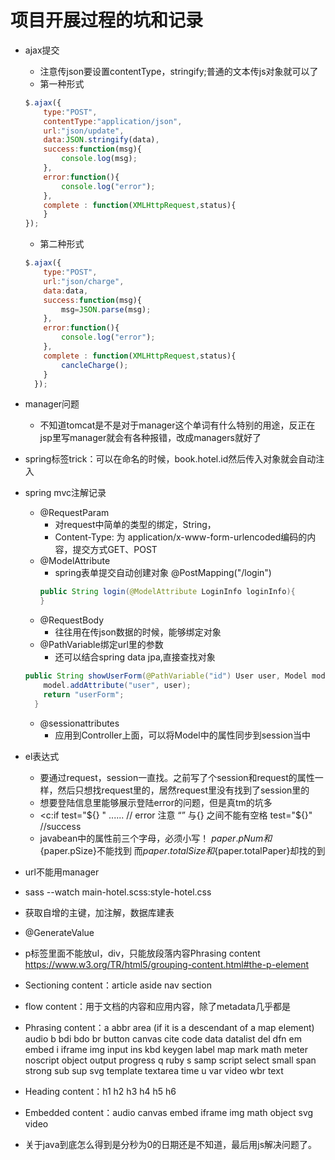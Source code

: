 # 项目开展过程的坑和记录

- ajax提交
    - 注意传json要设置contentType，stringify;普通的文本传js对象就可以了
    - 第一种形式
    ```javascript
    $.ajax({
        type:"POST",
        contentType:"application/json",
        url:"json/update",
        data:JSON.stringify(data),
        success:function(msg){
            console.log(msg);
        },
        error:function(){
            console.log("error");
        },
        complete : function(XMLHttpRequest,status){
        }
    });
    ```
    - 第二种形式
    ```javascript
    $.ajax({
        type:"POST",
        url:"json/charge",
        data:data,
        success:function(msg){
            msg=JSON.parse(msg);
        },
        error:function(){
            console.log("error");
        },
        complete : function(XMLHttpRequest,status){
            cancleCharge();
        }
      });
    ```
    
- manager问题
    - 不知道tomcat是不是对于manager这个单词有什么特别的用途，反正在jsp里写manager就会有各种报错，改成managers就好了
- spring标签trick：可以在命名的时候，book.hotel.id然后传入对象就会自动注入
- spring mvc注解记录
    - @RequestParam
        - 对request中简单的类型的绑定，String，
        - Content-Type: 为 application/x-www-form-urlencoded编码的内容，提交方式GET、POST
    - @ModelAttribute
        - spring表单提交自动创建对象
        @PostMapping("/login")
        ```java
        public String login(@ModelAttribute LoginInfo loginInfo){
        }
        ```
    - @RequestBody
        - 往往用在传json数据的时候，能够绑定对象
    - @PathVariable绑定url里的参数
        - 还可以结合spring data jpa,直接查找对象
    ```java
    public String showUserForm(@PathVariable("id") User user, Model model) {
        model.addAttribute("user", user);
        return "userForm";
      }
     ```
    - @sessionattributes
        - 应用到Controller上面，可以将Model中的属性同步到session当中
- el表达式
    - 要通过request，session一直找。之前写了个session和request的属性一样，然后只想找request里的，居然request里没有找到了session里的
    - 想要登陆信息里能够展示登陆error的问题，但是真tm的坑多
    - <c:if test="${} " ...... // error 
    注意 “” 与{} 之间不能有空格
    test="${}"  //success
    - javabean中的属性前三个字母，必须小写！
      ${paper.pNum}和${paper.pSize}不能找到
      而${paper.totalSize}和${paper.totalPaper}却找的到
- url不能用manager
-  sass --watch main-hotel.scss:style-hotel.css
- 获取自增的主键，加注解，数据库建表
- @GenerateValue
- p标签里面不能放ul，div，只能放段落内容Phrasing content
https://www.w3.org/TR/html5/grouping-content.html#the-p-element
- Sectioning content：article aside nav section
- flow content：用于文档的内容和应用内容，除了metadata几乎都是
- Phrasing content：a abbr area (if it is a descendant of a map element) audio b bdi bdo br button canvas cite code data datalist del dfn em embed i iframe img input ins kbd keygen label map mark math meter noscript object output progress q ruby s samp script select small span strong sub sup svg template textarea time u var video wbr text
- Heading content：h1 h2 h3 h4 h5 h6
- Embedded content：audio canvas embed iframe img math object svg video
- 关于java到底怎么得到是分秒为0的日期还是不知道，最后用js解决问题了。